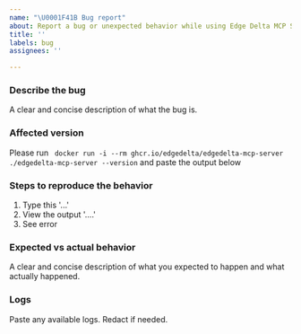 ```yaml
---
name: "\U0001F41B Bug report"
about: Report a bug or unexpected behavior while using Edge Delta MCP Server
title: ''
labels: bug
assignees: ''

---
```


### Describe the bug

A clear and concise description of what the bug is.

### Affected version

Please run ` docker run -i --rm ghcr.io/edgedelta/edgedelta-mcp-server ./edgedelta-mcp-server --version` and paste the output below

### Steps to reproduce the behavior

1. Type this '...'
2. View the output '....'
3. See error

### Expected vs actual behavior

A clear and concise description of what you expected to happen and what actually happened.

### Logs

Paste any available logs. Redact if needed.
